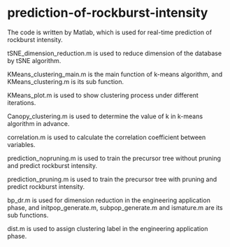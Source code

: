# prediction-of-rockburst-intensity
The code is written by Matlab, which is used for real-time prediction of rockburst intensity.

tSNE_dimension_reduction.m is used to reduce dimension of the database by tSNE algorithm.

KMeans_clustering_main.m is the main function of k-means algorithm, and KMeans_clustering.m is its sub function.

KMeans_plot.m is used to show clustering process under different iterations.

Canopy_clustering.m is used to determine the value of k in k-means algorithm in advance. 

correlation.m is used to calculate the correlation coefficient between variables.

prediction_nopruning.m is used to train the precursor tree without pruning and predict rockburst intensity.

prediction_pruning.m is used to train the precursor tree with pruning and predict rockburst intensity.

bp_dr.m is used for dimension reduction in the engineering application phase, and initpop_generate.m, subpop_generate.m and ismature.m are its sub functions.

dist.m is used to assign clustering label in the engineering application phase.

